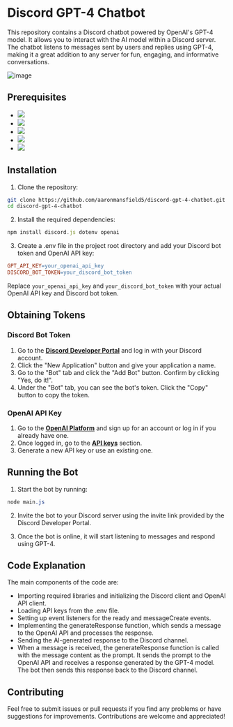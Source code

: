 # Discord GPT-4 Chatbot
This repository contains a Discord chatbot powered by OpenAI's GPT-4 model. It allows you to interact with the AI model within a Discord server. The chatbot listens to messages sent by users and replies using GPT-4, making it a great addition to any server for fun, engaging, and informative conversations.

![image](https://user-images.githubusercontent.com/37600872/226340591-85d3b4b5-eb4f-475a-8f6b-286180b8dd8b.png)


## Prerequisites
- <a href="https://nodejs.org/">![](https://img.shields.io/badge/-Node.js%20v14.0.0<=-informational?style=flat&logo=nodedotjs&logoColor=white&color=339933)</a>
- <a href="https://www.npmjs.com/">![](https://img.shields.io/badge/-NPM%20v6.14.0<=-informational?style=flat&logo=npm&logoColor=white&color=CB3837)</a>
- <a href="https://discord.com/">![](https://img.shields.io/badge/-Account-informational?style=flat&logo=discord&logoColor=white&color=5865F2)</a>
- <a href="https://discord.com/developers/applications">![](https://img.shields.io/badge/-Bot%20Token-informational?style=flat&logo=discord&logoColor=white&color=5865F2)</a>
- <a href="https://platform.openai.com/signup">![](https://img.shields.io/badge/-API%20Key-informational?style=flat&logo=openai&logoColor=white&color=412991)</a>

## Installation
1. Clone the repository:
```bash
git clone https://github.com/aaronmansfield5/discord-gpt-4-chatbot.git
cd discord-gpt-4-chatbot
```

2. Install the required dependencies:
```javascript
npm install discord.js dotenv openai
```

3. Create a .env file in the project root directory and add your Discord bot token and OpenAI API key:
```makefile
GPT_API_KEY=your_openai_api_key
DISCORD_BOT_TOKEN=your_discord_bot_token
```
Replace `your_openai_api_key` and `your_discord_bot_token` with your actual OpenAI API key and Discord bot token.

## Obtaining Tokens

### Discord Bot Token
1. Go to the [**Discord Developer Portal**](https://discord.com/developers/applications) and log in with your Discord account.
2. Click the "New Application" button and give your application a name.
3. Go to the "Bot" tab and click the "Add Bot" button. Confirm by clicking "Yes, do it!".
4. Under the "Bot" tab, you can see the bot's token. Click the "Copy" button to copy the token.

### OpenAI API Key
1. Go to the [**OpenAI Platform**](https://platform.openai.com/signup) and sign up for an account or log in if you already have one.
2. Once logged in, go to the [**API keys**](https://platform.openai.com/account/api-keys) section.
3. Generate a new API key or use an existing one.

## Running the Bot
1. Start the bot by running:
```css
node main.js
```
2. Invite the bot to your Discord server using the invite link provided by the Discord Developer Portal.

3. Once the bot is online, it will start listening to messages and respond using GPT-4.

## Code Explanation
The main components of the code are:

- Importing required libraries and initializing the Discord client and OpenAI API client.
- Loading API keys from the .env file.
- Setting up event listeners for the ready and messageCreate events.
- Implementing the generateResponse function, which sends a message to the OpenAI API and processes the response.
- Sending the AI-generated response to the Discord channel.
- When a message is received, the generateResponse function is called with the message content as the prompt. It sends the prompt to the OpenAI API and receives a response generated by the GPT-4 model. The bot then sends this response back to the Discord channel.

## Contributing
Feel free to submit issues or pull requests if you find any problems or have suggestions for improvements. Contributions are welcome and appreciated!
